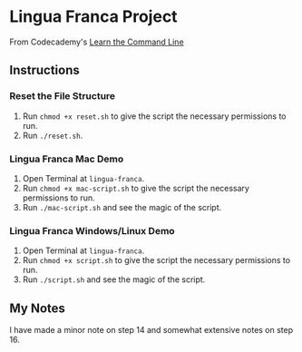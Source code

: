 # Lingua Franca Project

From Codecademy's [Learn the Command Line](https://www.codecademy.com/learn/learn-the-command-line)


## Instructions

### Reset the File Structure

1. Run `chmod +x reset.sh` to give the script the necessary permissions to run.
2. Run `./reset.sh`.

### Lingua Franca Mac Demo

1. Open Terminal at `lingua-franca`.
2. Run `chmod +x mac-script.sh` to give the script the necessary permissions to run.
3. Run `./mac-script.sh` and see the magic of the script.

### Lingua Franca Windows/Linux Demo

1. Open Terminal at `lingua-franca`.
2. Run `chmod +x script.sh` to give the script the necessary permissions to run.
3. Run `./script.sh` and see the magic of the script.


## My Notes

I have made a minor note on step 14 and somewhat extensive notes on step 16.